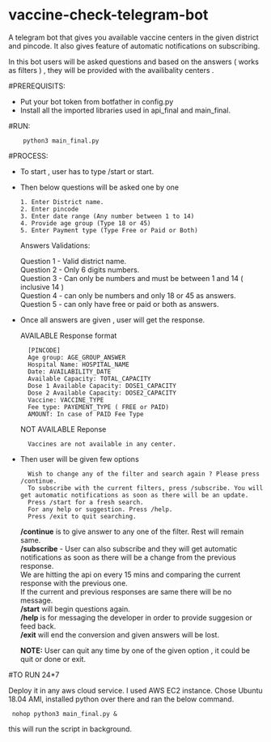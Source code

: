 # vaccine-check-telegram-bot
A telegram bot that gives you available vaccine centers in the given district and pincode. It also gives feature of automatic notifications on subscribing.

In this bot users will be asked questions and based on the answers ( works as filters ) , they will be provided with the availibality centers .

#PREREQUISITS:

  - Put your bot token from botfather in config.py
  - Install all the imported libraries used in api_final and main_final.
 
#RUN:

        python3 main_final.py

#PROCESS:

  - To start , user has to type /start or start.
  - Then below questions will be asked one by one

        1. Enter District name.
        2. Enter pincode
        3. Enter date range (Any number between 1 to 14)
        4. Provide age group (Type 18 or 45)
        5. Enter Payment type (Type Free or Paid or Both)
 
    Answers Validations:
    
      Question 1 -  Valid district name.\
      Question 2 -  Only 6 digits numbers.\
      Question 3 -  Can only be numbers and must be between 1 and 14 ( inclusive 14 )\
      Question 4 -  can only be numbers and only 18 or 45 as answers.\
      Question 5 -  can only have free or paid or both as answers.          
      

  - Once all answers are given , user will get the response.
    
       AVAILABLE Response format
         
          [PINCODE]
          Age group: AGE_GROUP_ANSWER
          Hospital Name: HOSPITAL_NAME
          Date: AVAILABILITY_DATE
          Available Capacity: TOTAL_CAPACITY
          Dose 1 Available Capacity: DOSE1_CAPACITY
          Dose 2 Available Capacity: DOSE2_CAPACITY
          Vaccine: VACCINE_TYPE
          Fee type: PAYEMENT_TYPE ( FREE or PAID)
          AMOUNT: In case of PAID Fee Type

     NOT AVAILABLE Reponse
       
          Vaccines are not available in any center.

  - Then user will be given few options
      
          Wish to change any of the filter and search again ? Please press /continue.
          To subscribe with the current filters, press /subscribe. You will get automatic notifications as soon as there will be an update.       
          Press /start for a fresh search.
          For any help or suggestion. Press /help.
          Press /exit to quit searching.
          
      <b>/continue</b> is to give answer to any one of the filter. Rest will remain same.\
      <b>/subscribe</b> - User can also subscribe and they will get automatic notifications as soon as there will be a change from the previous response.\
              We are hitting the api on every 15 mins and comparing the current response with the previous one.\
              If the current and previous responses are same there will be no message.\
      <b>/start</b> will begin questions again.\
      <b>/help</b> is for messaging the developer in order to provide suggesion or feed back.\
      <b>/exit</b> will end the conversion and given answers will be lost.
  
    <b>NOTE:</b> User can quit any time by one of the given option , it could be quit or done or exit.

#TO RUN 24*7
  
   Deploy it in any aws cloud service. I used AWS EC2 instance. Chose Ubuntu 18.04 AMI, installed python over there and ran the below command.
   
     nohop python3 main_final.py &
   
   this will run the script in background.
    
